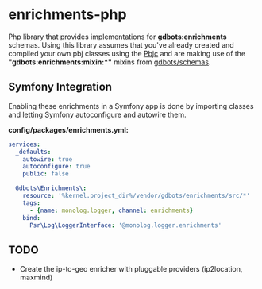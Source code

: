 enrichments-php
=============

Php library that provides implementations for __gdbots:enrichments__ schemas.   Using this library assumes
that you've already created and compiled your own pbj classes using the [Pbjc](https://github.com/gdbots/pbjc-php)
and are making use of the __"gdbots:enrichments:mixin:*"__ mixins from [gdbots/schemas](https://github.com/gdbots/schemas).


## Symfony Integration
Enabling these enrichments in a Symfony app is done by importing classes and letting Symfony
autoconfigure and autowire them.

__config/packages/enrichments.yml:__

```yaml
services:
  _defaults:
    autowire: true
    autoconfigure: true
    public: false

  Gdbots\Enrichments\:
    resource: '%kernel.project_dir%/vendor/gdbots/enrichments/src/*'
    tags:
      - {name: monolog.logger, channel: enrichments}
    bind:
      Psr\Log\LoggerInterface: '@monolog.logger.enrichments'

```


## TODO
* Create the ip-to-geo enricher with pluggable providers (ip2location, maxmind)
